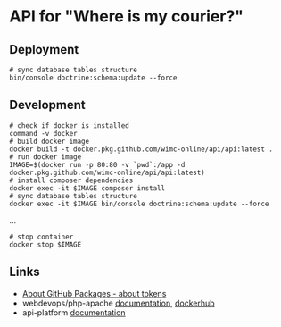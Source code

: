 # API for "Where is my courier?"

## Deployment
```shell script
# sync database tables structure
bin/console doctrine:schema:update --force
```

## Development
```shell script
# check if docker is installed
command -v docker
# build docker image
docker build -t docker.pkg.github.com/wimc-online/api/api:latest .
# run docker image
IMAGE=$(docker run -p 80:80 -v `pwd`:/app -d docker.pkg.github.com/wimc-online/api/api:latest)
# install composer dependencies
docker exec -it $IMAGE composer install
# sync database tables structure
docker exec -it $IMAGE bin/console doctrine:schema:update --force
```
...
```shell script
# stop container
docker stop $IMAGE
```

## Links
- [About GitHub Packages - about tokens](https://help.github.com/en/packages/publishing-and-managing-packages/about-github-packages#about-tokens)
- webdevops/php-apache [documentation](https://dockerfile.readthedocs.io/en/latest/content/DockerImages/dockerfiles/php-apache.html), [dockerhub](https://hub.docker.com/r/webdevops/php-apache)
- api-platform [documentation](https://api-platform.com/docs)
